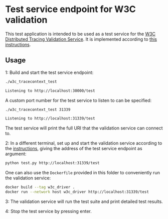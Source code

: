 # Test service endpoint for W3C validation

This test application is intended to be used as a test service for the [W3C
Distributed Tracing Validation
Service](https://github.com/w3c/trace-context/tree/master/test). It is
implemented according to [this
instructions](https://github.com/w3c/trace-context/tree/master/test#implement-test-service).

## Usage

1: Build and start the test service endpoint:

```sh
./w3c_tracecontext_test

Listening to http://localhost:30000/test
```

A custom port number for the test service to listen to can be specified:

```sh
./w3c_tracecontext_test 31339

Listening to http://localhost:31339/test
```

The test service will print the full URI that the validation service can connect
to.

2: In a different terminal, set up and start the validation service according to
the
[instructions](https://github.com/w3c/trace-context/tree/master/test#run-test-cases),
giving the address of the test service endpoint as argument:

```sh
python test.py http://localhost:31339/test
```

One can also use the `Dockerfile` provided in this folder to conveniently run
the validation service:

```sh
docker build --tag w3c_driver .
docker run --network host w3c_driver http://localhost:31339/test
```

3: The validation service will run the test suite and print detailed test
results.

4: Stop the test service by pressing enter.
